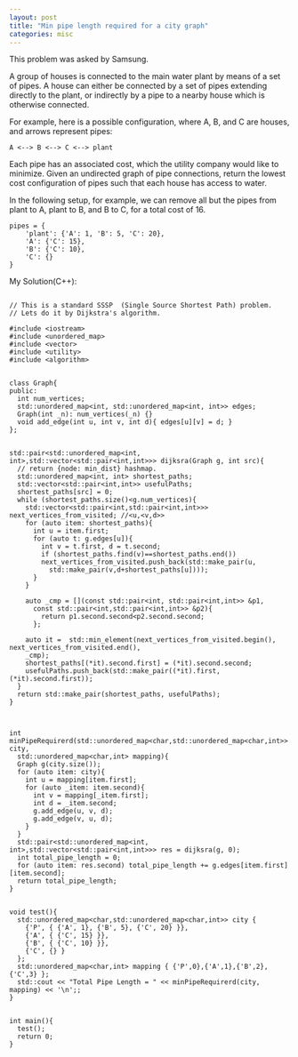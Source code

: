 ```yaml
---
layout: post
title: "Min pipe length required for a city graph"
categories: misc
---
```


This problem was asked by Samsung.

A group of houses is connected to the main water plant by means of a set of pipes. A house can either be connected by a set of pipes extending directly to the plant, or indirectly by a pipe to a nearby house which is otherwise connected.

For example, here is a possible configuration, where A, B, and C are houses, and arrows represent pipes:

```
A <--> B <--> C <--> plant
```

Each pipe has an associated cost, which the utility company would like to minimize. Given an undirected graph of pipe connections, return the lowest cost configuration of pipes such that each house has access to water.

In the following setup, for example, we can remove all but the pipes from plant to A, plant to B, and B to C, for a total cost of 16.

```
pipes = {
    'plant': {'A': 1, 'B': 5, 'C': 20},
    'A': {'C': 15},
    'B': {'C': 10},
    'C': {}
}
```


My Solution(C++):
```

// This is a standard SSSP  (Single Source Shortest Path) problem.
// Lets do it by Dijkstra's algorithm.

#include <iostream>
#include <unordered_map>
#include <vector>
#include <utility>
#include <algorithm>


class Graph{
public:
  int num_vertices;
  std::unordered_map<int, std::unordered_map<int, int>> edges;
  Graph(int _n): num_vertices(_n) {}
  void add_edge(int u, int v, int d){ edges[u][v] = d; }
};


std::pair<std::unordered_map<int, int>,std::vector<std::pair<int,int>>> dijksra(Graph g, int src){
  // return {node: min_dist} hashmap.
  std::unordered_map<int, int> shortest_paths;
  std::vector<std::pair<int,int>> usefulPaths;
  shortest_paths[src] = 0;
  while (shortest_paths.size()<g.num_vertices){
    std::vector<std::pair<int,std::pair<int,int>>> next_vertices_from_visited; //<u,<v,d>>
    for (auto item: shortest_paths){
      int u = item.first;
      for (auto t: g.edges[u]){
        int v = t.first, d = t.second;
        if (shortest_paths.find(v)==shortest_paths.end())
        next_vertices_from_visited.push_back(std::make_pair(u,
          std::make_pair(v,d+shortest_paths[u])));
      }
    }

    auto _cmp = [](const std::pair<int, std::pair<int,int>> &p1,
      const std::pair<int,std::pair<int,int>> &p2){
        return p1.second.second<p2.second.second;
      };

    auto it =  std::min_element(next_vertices_from_visited.begin(), next_vertices_from_visited.end(),
    _cmp);
    shortest_paths[(*it).second.first] = (*it).second.second;
    usefulPaths.push_back(std::make_pair((*it).first, (*it).second.first));
  }
  return std::make_pair(shortest_paths, usefulPaths);
}



int minPipeRequirerd(std::unordered_map<char,std::unordered_map<char,int>> city,
  std::unordered_map<char,int> mapping){
  Graph g(city.size());
  for (auto item: city){
    int u = mapping[item.first];
    for (auto _item: item.second){
      int v = mapping[_item.first];
      int d = _item.second;
      g.add_edge(u, v, d);
      g.add_edge(v, u, d);
    }
  }
  std::pair<std::unordered_map<int, int>,std::vector<std::pair<int,int>>> res = dijksra(g, 0);
  int total_pipe_length = 0;
  for (auto item: res.second) total_pipe_length += g.edges[item.first][item.second];
  return total_pipe_length;
}


void test(){
  std::unordered_map<char,std::unordered_map<char,int>> city {
    {'P', { {'A', 1}, {'B', 5}, {'C', 20} }},
    {'A', { {'C', 15} }},
    {'B', { {'C', 10} }},
    {'C', {} }
  };
  std::unordered_map<char,int> mapping { {'P',0},{'A',1},{'B',2},{'C',3} };
  std::cout << "Total Pipe Length = " << minPipeRequirerd(city, mapping) << '\n';;
}


int main(){
  test();
  return 0;
}
```
